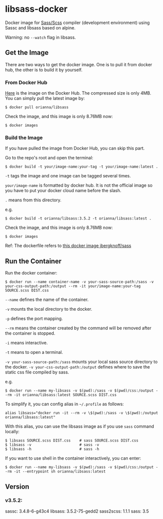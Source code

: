 # libsass-docker
Docker image for [Sass/Scss](http://sass-lang.com/) compiler (development environment) using Sassc and libsass based on alpine.

Warning: no `--watch` flag in libsass.

## Get the Image
There are two ways to get the docker image. One is to pull it from docker hub, the other is to build it by yourself. 

### From Docker Hub
[Here](https://hub.docker.com/r/orianna/libsass/) is the image on the Docker Hub. The compressed size is only 4MB. 
You can simply pull the latest image by:
```shell
$ docker pull orianna/libsass
```

Check the image, and this image is only 8.76MB now:
```shell
$ docker images
```

### Build the Image
If you have pulled the image from Docker Hub, you can skip this part.

Go to the repo's root and open the terminal:
```shell
$ docker build -t your/image-name:your-tag -t your/image-name:latest .
```
`-t` tags the image and one image can be tagged several times.

`your/image-name` is formatted by docker hub. It is not the official image so you have to put your docker cloud name before the slash.

`.` means from this directory.

e.g.
```shell
$ docker build -t orianna/libsass:3.5.2 -t orianna/libsass:latest .
```

Check the image, and this image is only 8.76MB now:
```shell
$ docker images
```

Ref: The dockerfile refers to [this docker image jbergknoff/sass](https://hub.docker.com/r/jbergknoff/sass/)

## Run the Container
Run the docker container:
```shell
$ docker run --name container-name -v your-sass-source-path:/sass -v your-css-output-path:/output --rm -it your/image-name:your-tag SOURCE.scss DIST.css
```
`--name` defines the name of the container.

`-v` mounts the local directory to the docker.

`-p` defines the port mapping.

`--rm` means the container created by the command will be removed after the container is stopped.

`-i` means interactive.

`-t` means to open a terminal.

`-v your-sass-source-path:/sass` mounts your local sass source directory to the docker. `-v your-css-output-path:/output` defines where to save the static css file compiled by sass.

e.g.
```shell
$ docker run --name my-libsass -v $(pwd):/sass -v $(pwd)/css:/output --rm -it orianna/libsass:latest SOURCE.scss DIST.css
```

To simplify it, you can config alias in `~/.profile` as follows:
```shell
alias libsass="docker run -it --rm -v \$(pwd):/sass -v \$(pwd):/output orianna/libsass:latest"
```

With this alias, you can use the libsass image as if you use `sass` command locally:
```shell
$ libsass SOURCE.scss DIST.css    # sass SOURCE.scss DIST.css
$ libsass -v                      # sass -v
$ libsass -h                      # sass -h
```

If you want to use shell in the container interactively, you can enter:
```shell
$ docker run --name my-libsass -v $(pwd):/sass -v $(pwd)/css:/output --rm -it --entrypoint sh orianna/libsass:latest
```

## Version
### v3.5.2:
sassc: 3.4.8-6-g43c4  libsass: 3.5.2-75-gedd2  sass2scss: 1.1.1  sass: 3.5



 




